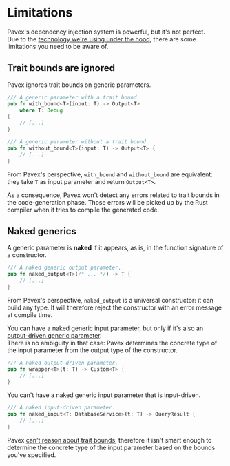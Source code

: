 # Limitations

Pavex's dependency injection system is powerful, but it's not perfect.\
Due to the [technology we're using under the hood](https://youtu.be/OxQYyg_v3rw?feature=shared),
there are some limitations you need to be aware of.

## Trait bounds are ignored

Pavex ignores trait bounds on generic parameters.

```rust
/// A generic parameter with a trait bound.
pub fn with_bound<T>(input: T) -> Output<T> 
    where T: Debug
{
    // [...]
}

/// A generic parameter without a trait bound.
pub fn without_bound<T>(input: T) -> Output<T> {
    // [...]
}
```

From Pavex's perspective, `with_bound` and `without_bound` are equivalent: they take `T` as input parameter and return `Output<T>`.

As a consequence, Pavex won't detect any errors related to trait bounds in the code-generation phase.
Those errors will be picked up by the Rust compiler when it tries to compile the generated code.

## Naked generics

A generic parameter is **naked** if it appears, as is, in the function signature of a constructor.

```rust
/// A naked generic output parameter.
pub fn naked_output<T>(/* ... */) -> T {
    // [...]
}
```

From Pavex's perspective, `naked_output` is a universal constructor: it can build any type.
It will therefore reject the constructor with an error message at compile time.

You can have a naked generic input parameter,
but only if it's also an [output-driven generic parameter](cookbook.md#output-driven-generics).\
There is no ambiguity in that case:
Pavex determines the concrete type of the input parameter from the output type of the constructor.

```rust
/// A naked output-driven parameter.
pub fn wrapper<T>(t: T) -> Custom<T> {
    // [...]
}
```

You can't have a naked generic input parameter that is input-driven.

```rust
/// A naked input-driven parameter.
pub fn naked_input<T: DatabaseService>(t: T) -> QueryResult {
    // [...]
}
```

Pavex [can't reason about trait bounds](#trait-bounds-are-ignored), therefore it isn't smart enough
to determine the concrete type of the input parameter based on the bounds you've specified.
